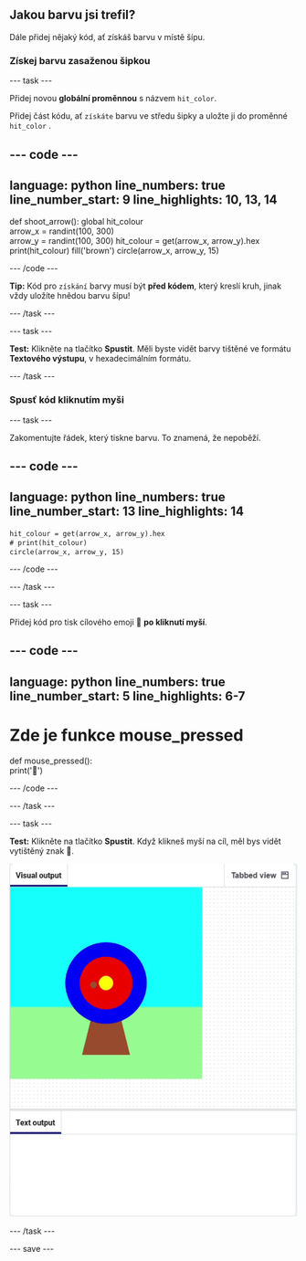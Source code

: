 ## Jakou barvu jsi trefil?

Dále přidej nějaký kód, ať získáš barvu v místě šípu.

### Získej barvu zasaženou šipkou

--- task ---

Přidej novou **globální proměnnou** s názvem `hit_color`.

Přidej část kódu, ať `získáte` barvu ve středu šipky a uložte ji do proměnné `hit_color` .

--- code ---
---
language: python
line_numbers: true
line_number_start: 9
line_highlights: 10, 13, 14
---
def shoot_arrow():
    global hit_colour  
    arrow_x = randint(100, 300)  
    arrow_y = randint(100, 300) 
    hit_colour = get(arrow_x, arrow_y).hex
    print(hit_colour)
    fill('brown')
    circle(arrow_x, arrow_y, 15)

--- /code ---

**Tip:** Kód pro `získání` barvy musí být **před kódem**, který kreslí kruh, jinak vždy uložíte hnědou barvu šípu!

--- /task ---

--- task ---

**Test:** Klikněte na tlačítko **Spustit**. Měli byste vidět barvy tištěné ve formátu **Textového výstupu**, v hexadecimálním formátu.

--- /task ---

### Spusť kód kliknutím myši

--- task ---

Zakomentujte řádek, který tiskne barvu. To znamená, že nepoběží.

--- code ---
---
language: python
line_numbers: true
line_number_start: 13
line_highlights: 14
---
    hit_colour = get(arrow_x, arrow_y).hex
    # print(hit_colour)
    circle(arrow_x, arrow_y, 15)

--- /code ---

--- /task ---

--- task ---

Přidej kód pro tisk cílového emoji 🎯 **po kliknutí myší**.

--- code ---
---
language: python
line_numbers: true
line_number_start: 5
line_highlights: 6-7
---
# Zde je funkce mouse_pressed   
def mouse_pressed():    
    print('🎯')

--- /code ---

--- /task ---

--- task --- 

**Test:** Klikněte na tlačítko **Spustit**. Když klikneš myší na cíl, měl bys vidět vytištěný znak 🎯.

![cílové emotikony vytištěné po kliknutí myší](images/target_printed.gif)

--- /task ---

--- save ---